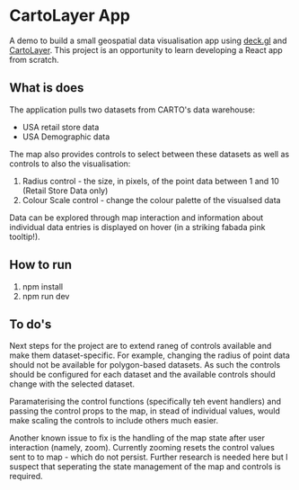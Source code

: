 # CartoLayer App

A demo to build a small geospatial data visualisation app using [deck.gl](https://deck.gl/) and [CartoLayer](https://deck.gl/docs/api-reference/carto/carto-layer). This project is an opportunity to learn developing a React app from scratch.

## What is does

The application pulls two datasets from CARTO's data warehouse:

- USA retail store data
- USA Demographic data

The map also provides controls to select between these datasets as well as controls to also the visualisation:

1. Radius control - the size, in pixels, of the point data between 1 and 10 (Retail Store Data only)
1. Colour Scale control - change the colour palette of the visualsed data

Data can be explored through map interaction and information about individual data entries is displayed on hover (in a striking fabada pink tooltip!).

## How to run

1. npm install
2. npm run dev

## To do's

Next steps for the project are to extend raneg of controls available and make them dataset-specific. For example, changing the radius of point data should not be available for polygon-based datasets. As such the controls should be configured for each dataset and the available controls should change with the selected dataset.

Paramaterising the control functions (specifically teh event handlers) and passing the control props to the map, in stead of individual values, would make scaling the controls to include others much easier. 

Another known issue to fix is the handling of the map state after user interaction (namely, zoom). Currently zooming resets the control values sent to to map - which do not persist. Further research is needed here but I suspect that seperating the state management of the map and controls is required.